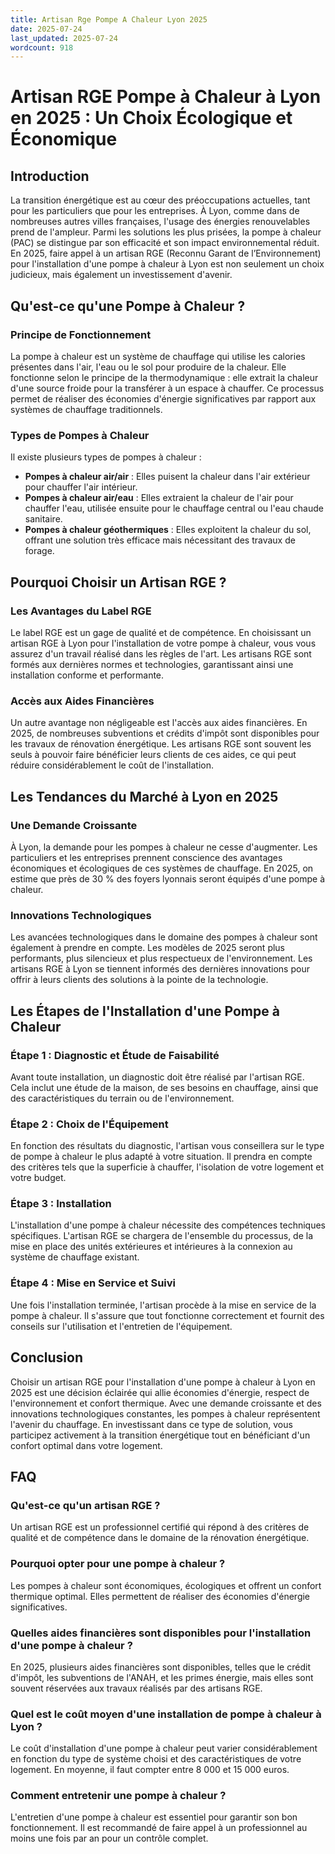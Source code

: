 ```yaml
---
title: Artisan Rge Pompe A Chaleur Lyon 2025
date: 2025-07-24
last_updated: 2025-07-24
wordcount: 918
---
```


# Artisan RGE Pompe à Chaleur à Lyon en 2025 : Un Choix Écologique et Économique

## Introduction

La transition énergétique est au cœur des préoccupations actuelles, tant pour les particuliers que pour les entreprises. À Lyon, comme dans de nombreuses autres villes françaises, l'usage des énergies renouvelables prend de l'ampleur. Parmi les solutions les plus prisées, la pompe à chaleur (PAC) se distingue par son efficacité et son impact environnemental réduit. En 2025, faire appel à un artisan RGE (Reconnu Garant de l’Environnement) pour l'installation d'une pompe à chaleur à Lyon est non seulement un choix judicieux, mais également un investissement d'avenir.

## Qu'est-ce qu'une Pompe à Chaleur ?

### Principe de Fonctionnement

La pompe à chaleur est un système de chauffage qui utilise les calories présentes dans l'air, l'eau ou le sol pour produire de la chaleur. Elle fonctionne selon le principe de la thermodynamique : elle extrait la chaleur d'une source froide pour la transférer à un espace à chauffer. Ce processus permet de réaliser des économies d'énergie significatives par rapport aux systèmes de chauffage traditionnels.

### Types de Pompes à Chaleur

Il existe plusieurs types de pompes à chaleur :

- **Pompes à chaleur air/air** : Elles puisent la chaleur dans l'air extérieur pour chauffer l'air intérieur.
- **Pompes à chaleur air/eau** : Elles extraient la chaleur de l'air pour chauffer l'eau, utilisée ensuite pour le chauffage central ou l'eau chaude sanitaire.
- **Pompes à chaleur géothermiques** : Elles exploitent la chaleur du sol, offrant une solution très efficace mais nécessitant des travaux de forage.

## Pourquoi Choisir un Artisan RGE ?

### Les Avantages du Label RGE

Le label RGE est un gage de qualité et de compétence. En choisissant un artisan RGE à Lyon pour l'installation de votre pompe à chaleur, vous vous assurez d'un travail réalisé dans les règles de l'art. Les artisans RGE sont formés aux dernières normes et technologies, garantissant ainsi une installation conforme et performante.

### Accès aux Aides Financières

Un autre avantage non négligeable est l'accès aux aides financières. En 2025, de nombreuses subventions et crédits d'impôt sont disponibles pour les travaux de rénovation énergétique. Les artisans RGE sont souvent les seuls à pouvoir faire bénéficier leurs clients de ces aides, ce qui peut réduire considérablement le coût de l'installation.

## Les Tendances du Marché à Lyon en 2025

### Une Demande Croissante

À Lyon, la demande pour les pompes à chaleur ne cesse d'augmenter. Les particuliers et les entreprises prennent conscience des avantages économiques et écologiques de ces systèmes de chauffage. En 2025, on estime que près de 30 % des foyers lyonnais seront équipés d'une pompe à chaleur.

### Innovations Technologiques

Les avancées technologiques dans le domaine des pompes à chaleur sont également à prendre en compte. Les modèles de 2025 seront plus performants, plus silencieux et plus respectueux de l'environnement. Les artisans RGE à Lyon se tiennent informés des dernières innovations pour offrir à leurs clients des solutions à la pointe de la technologie.

## Les Étapes de l'Installation d'une Pompe à Chaleur

### Étape 1 : Diagnostic et Étude de Faisabilité

Avant toute installation, un diagnostic doit être réalisé par l'artisan RGE. Cela inclut une étude de la maison, de ses besoins en chauffage, ainsi que des caractéristiques du terrain ou de l'environnement.

### Étape 2 : Choix de l'Équipement

En fonction des résultats du diagnostic, l'artisan vous conseillera sur le type de pompe à chaleur le plus adapté à votre situation. Il prendra en compte des critères tels que la superficie à chauffer, l'isolation de votre logement et votre budget.

### Étape 3 : Installation

L'installation d'une pompe à chaleur nécessite des compétences techniques spécifiques. L'artisan RGE se chargera de l'ensemble du processus, de la mise en place des unités extérieures et intérieures à la connexion au système de chauffage existant.

### Étape 4 : Mise en Service et Suivi

Une fois l'installation terminée, l'artisan procède à la mise en service de la pompe à chaleur. Il s'assure que tout fonctionne correctement et fournit des conseils sur l'utilisation et l'entretien de l'équipement.

## Conclusion

Choisir un artisan RGE pour l'installation d'une pompe à chaleur à Lyon en 2025 est une décision éclairée qui allie économies d'énergie, respect de l'environnement et confort thermique. Avec une demande croissante et des innovations technologiques constantes, les pompes à chaleur représentent l'avenir du chauffage. En investissant dans ce type de solution, vous participez activement à la transition énergétique tout en bénéficiant d'un confort optimal dans votre logement.

## FAQ

### Qu'est-ce qu'un artisan RGE ?

Un artisan RGE est un professionnel certifié qui répond à des critères de qualité et de compétence dans le domaine de la rénovation énergétique.

### Pourquoi opter pour une pompe à chaleur ?

Les pompes à chaleur sont économiques, écologiques et offrent un confort thermique optimal. Elles permettent de réaliser des économies d'énergie significatives.

### Quelles aides financières sont disponibles pour l'installation d'une pompe à chaleur ?

En 2025, plusieurs aides financières sont disponibles, telles que le crédit d'impôt, les subventions de l'ANAH, et les primes énergie, mais elles sont souvent réservées aux travaux réalisés par des artisans RGE.

### Quel est le coût moyen d'une installation de pompe à chaleur à Lyon ?

Le coût d'installation d'une pompe à chaleur peut varier considérablement en fonction du type de système choisi et des caractéristiques de votre logement. En moyenne, il faut compter entre 8 000 et 15 000 euros.

### Comment entretenir une pompe à chaleur ?

L'entretien d'une pompe à chaleur est essentiel pour garantir son bon fonctionnement. Il est recommandé de faire appel à un professionnel au moins une fois par an pour un contrôle complet.